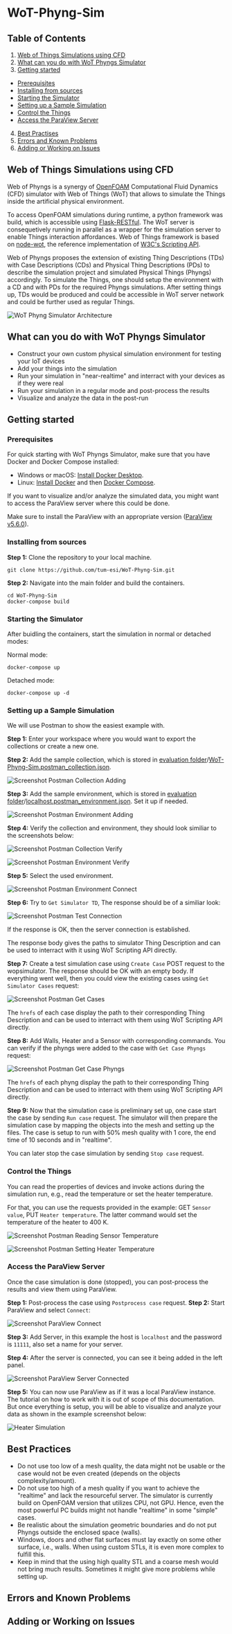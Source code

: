 # WoT-Phyng-Sim

## Table of Contents

1. [Web of Things Simulations using CFD](#web-of-things-simulations-using-cfd)
2. [What can you do with WoT Phyngs Simulator](#what-can-you-do-with-wot-phyngs-simulator)
3. [Getting started](#getting-started)
- [Prerequisites](#prerequisites)
- [Installing from sources](#installing-from-sources)
- [Starting the Simulator](#starting-the-simulator)
- [Setting up a Sample Simulation](#setting-up-a-sample-simulation)
- [Control the Things](#control-the-things)
- [Access the ParaView Server](#access-the-paraview-server)
4. [Best Practises](#best-practises)
5. [Errors and Known Problems](#errors-and-known-problems)
6. [Adding or Working on Issues](#adding-or-working-on-issues)

## Web of Things Simulations using CFD

Web of Phyngs is a synergy of [OpenFOAM](https://www.openfoam.com/) Computational Fluid Dynamics (CFD) simulator with Web of Things (WoT) that allows to simulate the Things inside the artificial physical environment.

To access OpenFOAM simulations during runtime, a python framework was build, which is accessible using [Flask-RESTful](https://flask-restful.readthedocs.io/en/latest/). The WoT server is consequetively running in parallel as a wrapper for the simulation server to enable Things interaction affordances. Web of Things framework is based on [node-wot](https://www.npmjs.com/org/node-wot), the reference implementation of [W3C's Scripting API](https://w3c.github.io/wot-scripting-api/).

Web of Phyngs proposes the extension of existing Thing Descriptions (TDs) with Case Descriptions (CDs) and Physical Thing Descriptions (PDs) to describe the simulation project and simulated Physical Things (Phyngs) accordingly. To simulate the Things, one should setup the environment with a CD and with PDs for the required Phyngs simulations. After setting things up, TDs would be produced and could be accessible in WoT server network and could be further used as regular Things.

![WoT Phyng Simulator Architecture](.github/images/impl_servers.png)

## What can you do with WoT Phyngs Simulator

- Construct your own custom physical simulation environment for testing your IoT devices
- Add your things into the simulation
- Run your simulation in "near-realtime" and interract with your devices as if they were real
- Run your simulation in a regular mode and post-process the results
- Visualize and analyze the data in the post-run

## Getting started

### Prerequisites

For quick starting with WoT Phyngs Simulator, make sure that you have Docker and Docker Compose installed:
  - Windows or macOS: [Install Docker Desktop](https://www.docker.com/get-started).
  - Linux: [Install Docker](https://www.docker.com/get-started) and then [Docker Compose](https://github.com/docker/compose).

If you want to visualize and/or analyze the simulated data, you might want to access the ParaView server where this could be done.

Make sure to install the ParaView with an appropriate version ([ParaView v5.6.0](https://www.paraview.org/download/)).

### Installing from sources

**Step 1:** Clone the repository to your local machine.

```console
git clone https://github.com/tum-esi/WoT-Phyng-Sim.git
```

**Step 2:** Navigate into the main folder and build the containers.

```console
cd WoT-Phyng-Sim
docker-compose build
```

### Starting the Simulator

After buidling the containers, start the simulation in normal or detached modes:

Normal mode:

```console
docker-compose up
```

Detached mode:

```console
docker-compose up -d
```

### Setting up a Sample Simulation

We will use Postman to show the easiest example with.

**Step 1:** Enter your workspace where you would want to export the collections or create a new one.

**Step 2:** Add the sample collection, which is stored in [evaluation folder](evaluation)/[WoT-Phyng-Sim.postman_collection.json](evaluation/WoT-Phyng-Sim.postman_collection.json).

![Screenshot Postman Collection Adding](.github/images/screenshot_add_collection.png)

**Step 3:** Add the sample environment, which is stored in [evaluation folder](evaluation)/[localhost.postman_environment.json](evaluation/localhost.postman_environment.json). Set it up if needed.

![Screenshot Postman Environment Adding](.github/images/screenshot_add_environment.png)

**Step 4:** Verify the collection and environment, they should look similiar to the screenshots below:

![Screenshot Postman Collection Verify](.github/images/screenshot_verify_collection.png)

![Screenshot Postman Environment Verify](.github/images/screenshot_verify_environment.png)

**Step 5:** Select the used environment.

![Screenshot Postman Environment Connect](.github/images/screenshot_connect_environment.png)

**Step 6:** Try to `Get Simulator TD`, The response should be of a similiar look:

![Screenshot Postman Test Connection](.github/images/screenshot_test_connection.png)

If the response is OK, then the server connection is established.

The response body gives the paths to simulator Thing Description and can be used to interract with it using WoT Scripting API directly.

**Step 7:** Create a test simulation case using `Create Case` POST request to the wopsimulator. The response should be OK with an empty body. If everything went well, then you could view the existing cases using `Get Simulator Cases` request:

![Screenshot Postman Get Cases](.github/images/screenshot_get_cases.png)

The `hrefs` of each case display the path to their corresponding Thing Description and can be used to interract with them using WoT Scripting API directly.

**Step 8:** Add Walls, Heater and a Sensor with corresponding commands. You can verify if the phyngs were added to the case with `Get Case Phyngs` request:

![Screenshot Postman Get Case Phyngs](.github/images/screenshot_get_case_phyngs.png)

The `hrefs` of each phyng display the path to their corresponding Thing Description and can be used to interract with them using WoT Scripting API directly.

**Step 9:** Now that the simulation case is preliminary set up, one case start the case by sending `Run case` request. The simulator will then prepare the simulation case by mapping the objects into the mesh and setting up the files. The case is setup to run with 50% mesh quality with 1 core, the end time of 10 seconds and in "realtime". 

You can later stop the case simulation by sending `Stop case` request.

### Control the Things

You can read the properties of devices and invoke actions during the simulation run, e.g., read the temperature or set the heater temperature.

For that, you can use the requests provided in the example: GET `Sensor value`, PUT `Heater temperature`. The latter command would set the temperature of the heater to 400 K.

![Screenshot Postman Reading Sensor Temperature](.github/images/screenshot_reading_temperature.png)

![Screenshot Postman Setting Heater Temperature](.github/images/screenshot_setting_temperature.png)

### Access the ParaView Server

Once the case simulation is done (stopped), you can post-process the results and view them using ParaView.

**Step 1:** Post-process the case using `Postprocess case` request.
**Step 2:** Start ParaView and select `Connect`:

![Screenshot ParaView Connect](.github/images/screenshot_paraview_connect1.png)

**Step 3:** Add Server, in this example the host is `localhost` and the password is `11111`, also set a name for your server.

**Step 4:** After the server is connected, you can see it being added in the left panel.

![Screenshot ParaView Server Connected](.github/images/screenshot_paraview_connect2.png)

**Step 5:** You can now use ParaView as if it was a local ParaView instance. The tutorial on how to work with it is out of scope of this documentation. But once everything is setup, you will be able to visualize and analyze your data as shown in the example screenshot below:

![Heater Simulation](.github/images/heater_simulation.gif)

## Best Practices

- Do not use too low of a mesh quality, the data might not be usable or the case would not be even created (depends on the objects complexity/amount).
- Do not use too high of a mesh quality if you want to achieve the "realtime" and lack the resourceful server. The simulator is currently build on OpenFOAM version that utilizes CPU, not GPU. Hence, even the most powerful PC builds might not handle "realtime" in some "simple" cases.
- Be realistic about the simulation geometric boundaries and do not put Phyngs outside the enclosed space (walls).
- Windows, doors and other flat surfaces must lay exactly on some other surface, i.e., walls. When using custom STLs, it is even more complex to fulfill this.
- Keep in mind that the using high quality STL and a coarse mesh would not bring much results. Sometimes it might give more problems while setting up.

## Errors and Known Problems

## Adding or Working on Issues


